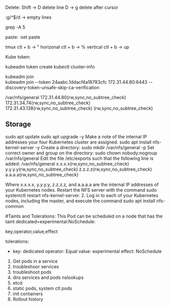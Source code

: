 Delete:
Shift -> D delete line
D -> g delete after cursor

:g/^$/d -> empty lines

grep -A 5

paste:
:set paste


tmux
 ctl + b -> " horizonal
 ctl + b -> % vertical
 ctl + b -> up 

 Kube token:

 kubeadm token create
 kubectl cluster-info

 kubeadm join  
 kubeadm join --token 24aabc.1ddacf4a18783cfc  172.31.44.80:6443 --discovery-token-unsafe-skip-ca-verification

 /var/nfs/general      172.31.44.80(rw,sync,no_subtree_check) 172.31.34.74(rw,sync,no_subtree_check) 172.31.43.138(rw,sync,no_subtree_check) (rw,sync,no_subtree_check)

## Storage
sudo apt update
sudo apt upgrade -y
Make a note of the internal IP addresses your four Kubernetes cluster are assigned.
sudo apt install nfs-kernel-server -y
Create a directory: sudo mkdir /var/nfs/general -p
Set correct owner and group on the directory: sudo chown nobody:nogroup /var/nfs/general
Edit the file /etc/exports such that the following line is added:
/var/nfs/general      x.x.x.x(rw,sync,no_subtree_check) y.y.y.y(rw,sync,no_subtree_check) z.z.z.z(rw,sync,no_subtree_check) a.a.a.a(rw,sync,no_subtree_check)

Where x.x.x.x, y.y.y.y, z.z.z.z, and a.a.a.a are the internal IP addresses of your Kubernetes nodes.
Restart the NFS server with the command sudo systemctl restart nfs-kernel-server.
2. Log in to each of your Kubernetes nodes, including the master, and execute the command sudo apt install nfs-common

#Taints and Tolerations:
This Pod can be scheduled on a node that has the taint 
dedicated=experimental:NoSchedule:

key,operator,value,effect

tolerations:
- key: dedicated
  operator: Equal
  value: experimental
  effect: NoSchedule
  
1) Get pods in a service
2) troubleshoor services
3) troubleshoot pods
4) dns services and pods nslookups
5) etcd 
6) static pods, system ctl pods
7) init containers
8) Rollout history
